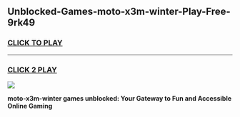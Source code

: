 
## Unblocked-Games-moto-x3m-winter-Play-Free-9rk49
<h3>
<a href="https://premium76.site?title=moto-x3m-winter&ref=09A">CLICK TO PLAY</a></h3>
<hr>

<h3>
<a href="https://premium76.site?title=moto-x3m-winter&ref=09A">CLICK 2 PLAY</a>
  
</h3>

<a href="https://premium76.site?title=moto-x3m-winter&ref=09A"><img src="https://clearcache.store/games.png"></a>


**moto-x3m-winter games unblocked: Your Gateway to Fun and Accessible Online Gaming**
